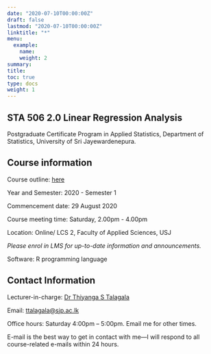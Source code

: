 ```yaml
---
date: "2020-07-10T00:00:00Z"
draft: false
lastmod: "2020-07-10T00:00:00Z"
linktitle: "*"
menu:
  example:
    name: 
    weight: 2
summary: 
title: 
toc: true
type: docs
weight: 1
---
```


## STA 506 2.0 Linear Regression Analysis

Postgraduate Certificate Program in Applied Statistics, Department of Statistics, University of Sri Jayewardenepura.

## Course information

Course outline: [here](/CO/2020s1/STA5062.0/STA_506_2.0_LinearRegressionAnalysis_2020S1.pdf)

Year and Semester: 2020 - Semester 1

Commencement date: 29 August 2020

Course meeting time: Saturday, 2.00pm - 4.00pm

Location: Online/ LCS 2, Faculty of Applied Sciences, USJ

*Please enrol in LMS for up-to-date information and announcements.*


Software: R programming language


## Contact Information

Lecturer-in-charge: [Dr Thiyanga S Talagala](https://thiyanga.netlify.app/)

Email: ttalagala@sjp.ac.lk

Office hours: Saturday 4:00pm – 5:00pm. Email me for other times.

E-mail is the best way to get in contact with me—I will respond to all course-related e-mails within 24 hours.


